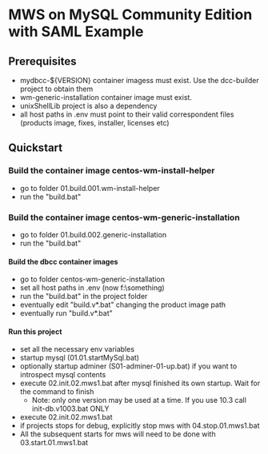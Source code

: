 # MWS on MySQL Community Edition with SAML Example

## Prerequisites

- mydbcc-${VERSION} container imagess must exist. Use the dcc-builder project to obtain them
- wm-generic-installation container image must exist.
- unixShellLib project is also a dependency
- all host paths in .env must point to their valid correspondent files (products image, fixes, installer, licenses etc)

## Quickstart

### Build the container image centos-wm-install-helper

- go to folder 01.build.001.wm-install-helper
- run the "build.bat"

### Build the container image centos-wm-generic-installation

- go to folder 01.build.002.generic-installation
- run the "build.bat"

#### Build the dbcc container images

- go to folder centos-wm-generic-installation
- set all host paths in .env (now f:\something)
- run the "build.bat" in the project folder
- eventually edit "build.v*.bat" changing the product image path
- eventually run "build.v*.bat"

#### Run this project

- set all the necessary env variables
- startup mysql (01.01.startMySql.bat)
- optionally startup adminer (S01-adminer-01-up.bat) if you want to introspect mysql contents
- execute 02.init.02.mws1.bat after mysql finished its own startup. Wait for the command to finish
  - Note: only one version may be used at a time. If you use 10.3 call init-db.v1003.bat ONLY
- execute 02.init.02.mws1.bat
- if projects stops for debug, explicitly stop mws with 04.stop.01.mws1.bat
- All the subsequent starts for mws will need to be done with 03.start.01.mws1.bat

